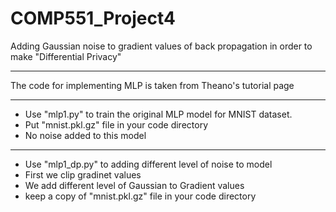 # COMP551_Project4
Adding Gaussian noise to gradient values of back propagation in order to make "Differential Privacy"

******************************************************************
The code for implementing MLP is taken from Theano's tutorial page
******************************************************************
- Use "mlp1.py" to train the original MLP model for MNIST dataset.
- Put "mnist.pkl.gz" file in your code directory
- No noise added to this model

******************************************************************
- Use "mlp1_dp.py" to adding different level of noise to model
- First we clip gradinet values
- We add different level of Gaussian to Gradient values
- keep a copy of "mnist.pkl.gz" file in your code directory



